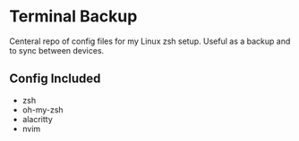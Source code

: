 # Terminal Backup
Centeral repo of config files for my Linux zsh setup. Useful as a backup and to sync between devices. 

## Config Included
 - zsh
 - oh-my-zsh
 - alacritty
 - nvim
